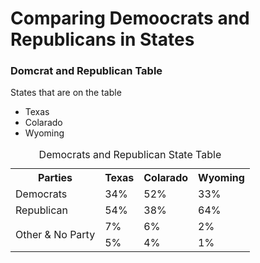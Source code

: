 <!DOCTYPE html>
<html lang="en-us">
   <head>
       <h1> Comparing Demoocrats and Republicans in States</h1>
        <h3>Domcrat and Republican Table </h3>
        <meta charset="UTF-8">
        <meta name ="viewport" content="width = device-width,initial-scale=1.0">
        <meta name ="author" content="Kira Zamora">
        <meta name ="keywords" content="comparing democrats and republicans in ststes,republicans, democrats, states republicans, states democrats, texas, mississipi,colarado">
        <meta name ="desciption" content="table comparing how many democrats and republicans are in certain states">
    </head>
</html>
<body> States that are on the table</body>
   <ul>
      <li>Texas</li>
      <li>Colarado</li>
      <li>Wyoming</li>
   </ul>
   </body>
<table>
   <caption>Democrats and Republican State Table</caption>
   <tr>
      <th>Parties</th>
      <th>Texas</th>
      <th>Colarado</th>
      <th>Wyoming</th>
   <tr>
      <td>Democrats</td>
      <td>34%</td>
      <td>52%</td>
      <td>33%</td>
   </tr>
   <tr>
      <td>Republican</td>
      <td>54%</td>
      <td>38%</td>
      <td>64%</td>
   </tr>
   <tr>
       <td rowspan="3">Other & No Party</td>
      <td>7%</td>
      <td>6%</td>
      <td>2%</td>
   </tr>
   <tr>
      <td>5%</td>
      <td>4%</td>
      <td>1%</td>
   </tr>
</table>
